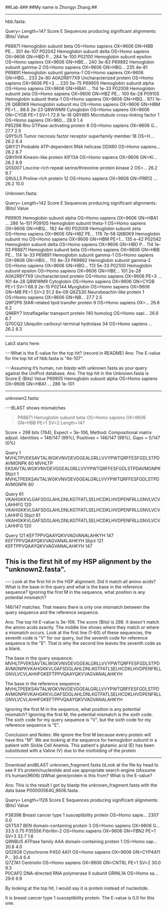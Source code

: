 ##Lab 4##
##My name is Zhongyi Zhang.##

----------------------------------------------------------------------------------------------------------------------------------------------------------------------------------------

hbb.fasta:

Query=
Length=147
                                                                                                                                       Score                   E
Sequences producing significant alignments:                                                                (Bits)                Value

P68871  Hemoglobin subunit beta OS=Homo sapiens OX=9606 GN=HBB PE...          301               4e-107
P02042  Hemoglobin subunit delta OS=Homo sapiens OX=9606 GN=HBD P...            284               1e-100
P02100  Hemoglobin subunit epsilon OS=Homo sapiens OX=9606 GN=HBE...           240                3e-83 
P69892  Hemoglobin subunit gamma-2 OS=Homo sapiens OX=9606 GN=HBG...       235               4e-81 
P69891  Hemoglobin subunit gamma-1 OS=Homo sapiens OX=9606 GN=HBG...       233               2e-80 
A0A2R8Y7X9  Uncharacterized protein OS=Homo sapiens OX=9606 PE=3 ...             220               5e-75 
P69905  Hemoglobin subunit alpha OS=Homo sapiens OX=9606 GN=HBA1 ...           114               1e-33 
P02008  Hemoglobin subunit zeta OS=Homo sapiens OX=9606 GN=HBZ PE...          100                6e-28 
P09105  Hemoglobin subunit theta-1 OS=Homo sapiens OX=9606 GN=HBQ...           97.1              1e-26 
Q6B0K9  Hemoglobin subunit mu OS=Homo sapiens OX=9606 GN=HBM PE=1...      88.6              2e-23 
Q8WWM9  Cytoglobin OS=Homo sapiens OX=9606 GN=CYGB PE=1 SV=1               72.8             1e-16 
Q9Y4B5  Microtubule cross-linking factor 1 OS=Homo sapiens OX=960...                    28.9               1.4   
P85298  Rho GTPase-activating protein 8 OS=Homo sapiens OX=9606 G...                27.7               2.5   
Q9Y5U5  Tumor necrosis factor receptor superfamily member 18 OS=H...                    26.2               8.4   
Q8IY21  Probable ATP-dependent RNA helicase DDX60 OS=Homo sapiens...             26.2               8.7   
Q9H1H9  Kinesin-like protein KIF13A OS=Homo sapiens OX=9606 GN=KI...               26.2               8.9   
Q5S007  Leucine-rich repeat serine/threonine-protein kinase 2 OS=...                          26.2               9.7   
Q9ULL5  Proline-rich protein 12 OS=Homo sapiens OX=9606 GN=PRR12 ...              26.2              10.0  


Unknown.fasta:

Query= 
Length=142
                                                                                                                                           Score                 E
Sequences producing significant alignments:                                                                    (Bits)             Value

P69905  Hemoglobin subunit alpha OS=Homo sapiens OX=9606 GN=HBA1 ...              286              1e-101
P09105  Hemoglobin subunit theta-1 OS=Homo sapiens OX=9606 GN=HBQ...              182              4e-60 
P02008  Hemoglobin subunit zeta OS=Homo sapiens OX=9606 GN=HBZ PE...             176              7e-58 
Q6B0K9  Hemoglobin subunit mu OS=Homo sapiens OX=9606 GN=HBM PE=1...         135              e-42 
P02042  Hemoglobin subunit delta OS=Homo sapiens OX=9606 GN=HBD P...              114              1e-33 
P68871  Hemoglobin subunit beta OS=Homo sapiens OX=9606 GN=HBB PE...            114              1e-33 
P69891  Hemoglobin subunit gamma-1 OS=Homo sapiens OX=9606 GN=HBG...         113               4e-33 
P69892  Hemoglobin subunit gamma-2 OS=Homo sapiens OX=9606 GN=HBG...         113               5e-33 
P02100  Hemoglobin subunit epsilon OS=Homo sapiens OX=9606 GN=HBE...             101               2e-28 
A0A2R8Y7X9  Uncharacterized protein OS=Homo sapiens OX=9606 PE=3 ...              101               4e-28 
Q8WWM9  Cytoglobin OS=Homo sapiens OX=9606 GN=CYGB PE=1 SV=1                68.9              2e-15 
P02144  Myoglobin OS=Homo sapiens OX=9606 GN=MB PE=1 SV=2                          51.2              6e-09 
Q6ZS30  Neurobeachin-like protein 1 OS=Homo sapiens OX=9606 GN=NB...              27.7                 2.5   
Q9P2P6  StAR-related lipid transfer protein 9 OS=Homo sapiens OX=...                       26.6                 6.2   
Q96RY7  Intraflagellar transport protein 140 homolog OS=Homo sapi...                        26.6                 6.7   
Q70CQ2  Ubiquitin carboxyl-terminal hydrolase 34 OS=Homo sapiens ...                      26.2                 8.3

----------------------------------------------------------------------------------------------------------------------------------------------------------------------------------------
Lab3 starts here:

---What is the E-value for the top hit?  (record in README)
Ans: The E-value for the top hit of hbb.fasta is "4e-107".

---Assuming it’s human, run blastp with unknown.fasta as your query against the UniProt database.
Ans: The top hit in the Unknown.fasta is 
                                                                                                                                           Score                 E
                                                                                                                                           (Bits)              Value
P69905  Hemoglobin subunit alpha OS=Homo sapiens OX=9606 GN=HBA1 ...              286              1e-101

----------------------------------------------------------------------------------------------------------------------------------------------------------------------------------------
unknown2.fasta:

---BLAST shows mismatches

>P68871 Hemoglobin subunit beta OS=Homo sapiens OX=9606 GN=HBB PE=1 SV=2
Length=147

 Score = 298 bits (764),  Expect = 3e-106, Method: Compositional matrix adjust.
 Identities = 146/147 (99%), Positives = 146/147 (99%), Gaps = 0/147 (0%)

Query  1    MVHLTPVEKSAVTALWGKVNVDEVGGEALGRLLVVYPWTQRFFESFGDLSTPDAVMGNPK  60
                 MVHLTP EKSAVTALWGKVNVDEVGGEALGRLLVVYPWTQRFFESFGDLSTPDAVMGNPK
Sbjct  1     MVHLTPEEKSAVTALWGKVNVDEVGGEALGRLLVVYPWTQRFFESFGDLSTPDAVMGNPK  60

Query  61   VKAHGKKVLGAFSDGLAHLDNLKGTFATLSELHCDKLHVDPENFRLLGNVLVCVLAHHFG  120
                  VKAHGKKVLGAFSDGLAHLDNLKGTFATLSELHCDKLHVDPENFRLLGNVLVCVLAHHFG
Sbjct  61    VKAHGKKVLGAFSDGLAHLDNLKGTFATLSELHCDKLHVDPENFRLLGNVLVCVLAHHFG  120

Query  121  KEFTPPVQAAYQKVVAGVANALAHKYH  147
                    KEFTPPVQAAYQKVVAGVANALAHKYH
Sbjct  121    KEFTPPVQAAYQKVVAGVANALAHKYH  147

This is the first hit of my HSP alignment by the "unknown2.fasta".
----------------------------------------------------------------------------------------------------------------------------------------------------------------------------------------

--- Look at the first hit in the HSP alignment.  Did it match all amino acids?  What is the base in the query and what is the base in the reference sequence?  Ignoring the first M in the sequence, what position is any potential mismatch?  

146/147 matches. That means there is only one mismatch between the query sequence and the reference sequence.

Ans:
The top hit E-value is 3e-106. The score (Bits) is 298.
It doesn't match the amino acids exactly. The middle line shows where they match or where a mismatch occurs.
Look at the first line (1-60) of these sequences, the seventh code is "V" for our query, but the seventh code for reference sequence is the "E". That is why the second line leaves the seventh code as a blank.

The base in the query sequence:
MVHLTPVEKSAVTALWGKVNVDEVGGEALGRLLVVYPWTQRFFESFGDLSTPDAVMGNPKVKAHGKKVLGAFSDGLAHLDNLKGTFATLSELHCDKLHVDPENFRLLGNVLVCVLAHHFGKEFTPPVQAAYQKVVAGVANALAHKYH 

The base in the reference sequence:
MVHLTPEEKSAVTALWGKVNVDEVGGEALGRLLVVYPWTQRFFESFGDLSTPDAVMGNPKVKAHGKKVLGAFSDGLAHLDNLKGTFATLSELHCDKLHVDPENFRLLGNVLVCVLAHHFGKEFTPPVQAAYQKVVAGVANALAHKYH 

 Ignoring the first M in the sequence, what position is any potential mismatch?
 Ignoring the first M, the potential mismatch is the sixth code. The sixth code for my query sequence is "V", but the sixth code for my reference sequence is "E".

Conclusion and Notes: 
We ignore the first M because every protein will have this "M". We are looking at the sequence for hemoglobin subunit in a patient with Sickle Cell Anemia. This patient's glutamic acid (E) has been substituted with a Valine (V) due to the misfolding of the protein

----------------------------------------------------------------------------------------------------------------------------------------------------------------------------------------


Download andBLAST unknown_fragment.fasta
¤Look at the file by head to see if it’s protein/nucleotide and use appropriate search engine
¤Assume it’s human(9606)
¤What gene/protein is this from?  What is the E-value?

Ans:
This is the result I got by blastp the unknown_fragment.fasta with the data base P000005640_9606.fasta.

Query= 
Length=1126
                                                                                                                                            Score            E
Sequences producing significant alignments:                                                                     (Bits)          Value

P38398  Breast cancer type 1 susceptibility protein OS=Homo sapie...                             2307           0.0  
Q5T5X7  BEN domain-containing protein 3 OS=Homo sapiens OX=9606 G...                  33.5           0.75 
P35556  Fibrillin-2 OS=Homo sapiens OX=9606 GN=FBN2 PE=1 SV=3                           32.7           1.6  
Q8NBU5  ATPase family AAA domain-containing protein 1 OS=Homo sap...                    30.8             4.0  
Q02928  Cytochrome P450 4A11 OS=Homo sapiens OX=9606 GN=CYP4A11 P...          30.4             6.4  
Q7Z7A1  Centriolin OS=Homo sapiens OX=9606 GN=CNTRL PE=1 SV=2                       30.0            9.3  
P0CAP2  DNA-directed RNA polymerase II subunit GRINL1A OS=Homo sa...                  29.6            9.9 

By looking at the top hit, I would say it is protein instead of nucleotide.

It is breast cancer type 1 susceptibility protein. The E-value is 0.0 for this one.







